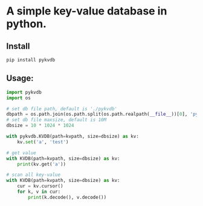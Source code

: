 # A simple key-value database in python.


## Install
```shell
pip install pykvdb
```


## Usage:
```python
import pykvdb
import os

# set db file path, default is './pykvdb'
dbpath = os.path.join(os.path.split(os.path.realpath(__file__))[0], 'pykvdb')
# set db file maxsize, default is 10M
dbsize = 10 * 1024 * 1024

with pykvdb.KVDB(path=kvpath, size=dbsize) as kv:
    kv.set('a', 'test')

# get value
with KVDB(path=kvpath, size=dbsize) as kv:
    print(kv.get('a'))

# scan all key-value
with KVDB(path=kvpath, size=dbsize) as kv:
    cur = kv.cursor()
    for k, v in cur:
        print(k.decode(), v.decode())
```

